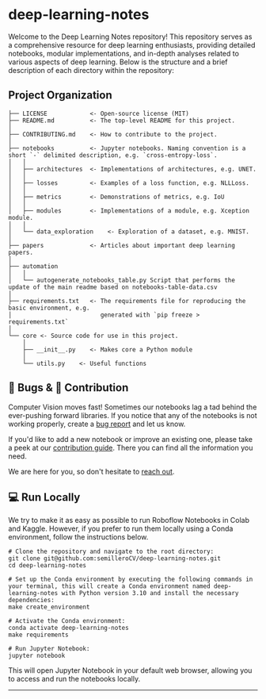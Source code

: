 # deep-learning-notes

Welcome to the Deep Learning Notes repository! This repository serves as a comprehensive resource for deep learning enthusiasts, providing detailed notebooks, modular implementations, and in-depth analyses related to various aspects of deep learning. Below is the structure and a brief description of each directory within the repository:

## Project Organization

```
├── LICENSE            <- Open-source license (MIT)
├── README.md          <- The top-level README for this project.
│
├── CONTRIBUTING.md    <- How to contribute to the project.
│
├── notebooks          <- Jupyter notebooks. Naming convention is a short `-` delimited description, e.g. `cross-entropy-loss`.
│   │
│   ├── architectures  <- Implementations of architectures, e.g. UNET.
│   │
│   ├── losses         <- Examples of a loss function, e.g. NLLLoss.
│   │
│   ├── metrics        <- Demonstrations of metrics, e.g. IoU
│   │
│   ├── modules        <- Implementations of a module, e.g. Xception module.
│   │
│   └── data_exploration    <- Exploration of a dataset, e.g. MNIST.
│ 
├── papers             <- Articles about important deep learning papers.
│
├── automation 
│   │
│   └── autogenerate_notebooks_table.py Script that performs the update of the main readme based on notebooks-table-data.csv    
│
├── requirements.txt   <- The requirements file for reproducing the basic environment, e.g.
│                         generated with `pip freeze > requirements.txt`
│
└── core <- Source code for use in this project.
    │
    ├── __init__.py    <- Makes core a Python module
    │
    └── utils.py    <- Useful functions
```

## 🐞 Bugs & 🦸 Contribution

Computer Vision moves fast! Sometimes our notebooks lag a tad behind the ever-pushing forward libraries. If you notice that any of the notebooks is not working properly, create a [bug report]() and let us know.

If you'd like to add a new notebook or improve an existing one, please take a peek at our [contribution guide](https://github.com/semilleroCV/deep-learning-notes/blob/main/CONTRIBUTING.md). There you can find all the information you need.

We are here for you, so don't hesitate to [reach out](https://discord.com/MkCpdsHZzJ).

## 💻 Run Locally

We try to make it as easy as possible to run Roboflow Notebooks in Colab and Kaggle. However, if you prefer to run them locally using a Conda environment, follow the instructions below.

```console
# Clone the repository and navigate to the root directory:
git clone git@github.com:semilleroCV/deep-learning-notes.git
cd deep-learning-notes

# Set up the Conda environment by executing the following commands in your terminal, this will create a Conda environment named deep-learning-notes with Python version 3.10 and install the necessary dependencies:
make create_environment

# Activate the Conda environment:
conda activate deep-learning-notes
make requirements

# Run Jupyter Notebook:
jupyter notebook
```

This will open Jupyter Notebook in your default web browser, allowing you to access and run the notebooks locally.

--------

